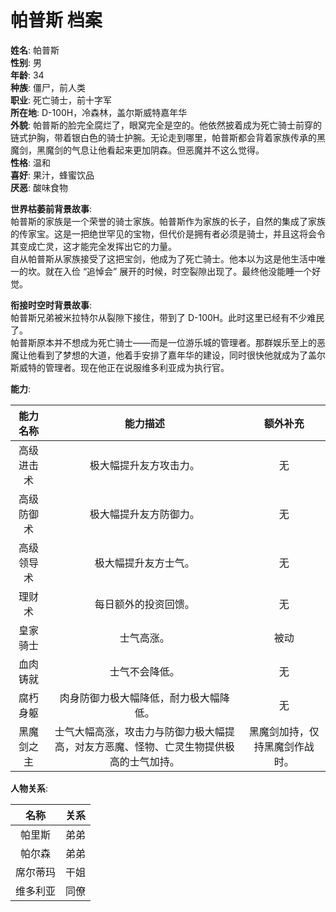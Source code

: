# 帕普斯 档案

**姓名**: 帕普斯  
**性别**: 男  
**年龄**: 34  
**种族**: 僵尸，前人类  
**职业**: 死亡骑士，前十字军  
**所在地**: D-100H，冷森林，盖尔斯威特嘉年华  
**外貌**: 帕普斯的脸完全腐烂了，眼窝完全是空的。他依然披着成为死亡骑士前穿的链式护胸，带着银白色的骑士护腕。无论走到哪里，帕普斯都会背着家族传承的黑魔剑，黑魔剑的气息让他看起来更加阴森。但恶魔并不这么觉得。  
**性格**: 温和  
**喜好**: 果汁，蜂蜜饮品  
**厌恶**: 酸味食物  

**世界枯萎前背景故事**:  
帕普斯的家族是一个荣誉的骑士家族。帕普斯作为家族的长子，自然的集成了家族的传家宝。这是一把绝世罕见的宝物，但代价是拥有者必须是骑士，并且这将会令其变成亡灵，这才能完全发挥出它的力量。  
自从帕普斯从家族接受了这把宝剑，他成为了死亡骑士。他本以为这是他生活中唯一的坎。就在入俭 “追悼会” 展开的时候，时空裂隙出现了。最终他没能睡一个好觉。  

**衔接时空时背景故事**:  
帕普斯兄弟被米拉特尔从裂隙下接住，带到了 D-100H。此时这里已经有不少难民了。  
帕普斯原本并不想成为死亡骑士——而是一位游乐城的管理者。那群娱乐至上的恶魔让他看到了梦想的大道，他着手安排了嘉年华的建设，同时很快他就成为了盖尔斯威特的管理者。现在他正在说服维多利亚成为执行官。

**能力**:

|能力名称|能力描述|额外补充|
|:---:|:---:|:---:|
|高级进击术|极大幅提升友方攻击力。|无|
|高级防御术|极大幅提升友方防御力。|无|
|高级领导术|极大幅提升友方士气。|无|
|理财术|每日额外的投资回馈。|无|
|皇家骑士|士气高涨。|被动|
|血肉铸就|士气不会降低。|无|
|腐朽身躯|肉身防御力极大幅降低，耐力极大幅降低。|无|
|黑魔剑之主|士气大幅高涨，攻击力与防御力极大幅提高，对友方恶魔、怪物、亡灵生物提供极高的士气加持。|黑魔剑加持，仅持黑魔剑作战时。|

**人物关系**:

|名称|关系|
|:---:|:---:|
|帕里斯|弟弟|
|帕尔森|弟弟|
|席尔蒂玛|干姐|
|维多利亚|同僚|
